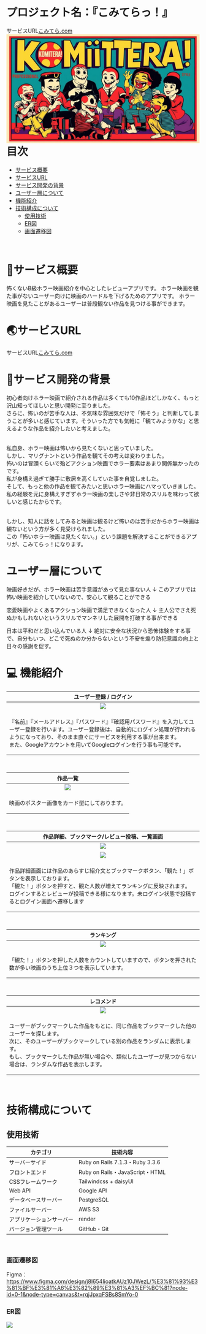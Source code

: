 # プロジェクト名：『こみてらっ！』

サービスURL[こみてら.com](https://xn--28jvb3dvb.com)
<img src="app/assets/images/komitera2.jpg" style="float: left; margin-right: 10px;">


# 目次
- [サービス概要](#サービス概要)
- [サービスURL](#サービスurl)
- [サービス開発の背景](#サービス開発の背景)
- [ユーザー層について](#ユーザー層について)
- [機能紹介](#機能紹介)
- [技術構成について](#技術構成について)
  - [使用技術](#使用技術)
  - [ER図](#er図)
  - [画面遷移図](#画面遷移図)<br>
<br>


# 👻サービス概要

怖くないB級ホラー映画紹介を中心としたレビューアプリです。
ホラー映画を観た事がないユーザー向けに映画のハードルを下げるためのアプリです。
ホラー映画を見たことがあるユーザーは普段観ない作品を見つける事ができます。


# 🌏サービスURL
サービスURL[こみてら.com](https://xn--28jvb3dvb.com)


# 👻サービス開発の背景

初心者向けホラー映画で紹介される作品は多くても10作品ほどしかなく、もっと沢山知ってほしいと思い開発に至りました。
<br>さらに、怖いのが苦手な人は、不気味な雰囲気だけで「怖そう」と判断してしまうことが多いと感じています。そういった方でも気軽に「観てみようかな」と思えるような作品を紹介したいと考えました。

<br>私自身、ホラー映画は怖いから見たくないと思っていました。
<br>しかし、マリグナントという作品を観てその考えは変わりました。
<br>怖いのは冒頭くらいで殆どアクション映画でホラー要素はあまり関係無かったのです。
<br>私が身構え過ぎて勝手に敷居を高くしていた事を自覚しました。
<br>そして、もっと他の作品を観てみたいと思いホラー映画にハマっていきました。
<br>私の経験を元に身構えすぎずホラー映画の楽しさや非日常のスリルを味わって欲しいと感じたからです。


<br>しかし、知人に話をしてみると映画は観るけど怖いのは苦手だからホラー映画は観ないという方が多く見受けられました。
<br>この「怖いホラー映画は見たくない。」という課題を解決することができるアプリが、こみてらっ！になります。


# ユーザー層について
映画好きだが、ホラー映画は苦手意識があって見た事ない人
↓
このアプリでは怖い映画を紹介していないので、安心して観ることができる

恋愛映画やよくあるアクション映画で満足できなくなった人
↓
主人公でさえ死ぬかもしれないというスリルでマンネリした展開を打破する事ができる

日本は平和だと思い込んでいる人
↓
絶対に安全な状況から恐怖体験をする事で、自分もいつ、どこで死ぬのか分からないという不安を煽り防犯意識の向上と日々の感謝を促す。


# 💻 機能紹介

| ユーザー登録 / ログイン |
| :---: | 
| ![](https://i.gyazo.com/bf4a98723b277bf14fa32e0efc259f62.png) |
| <p align="left">『名前』『メールアドレス』『パスワード』『確認用パスワード』を入力してユーザー登録を行います。ユーザー登録後は、自動的にログイン処理が行われるようになっており、そのまま直ぐにサービスを利用する事が出来ます。<br>また、Googleアカウントを用いてGoogleログインを行う事も可能です。</p> |
<br>

| 作品一覧 |
| :---: | 
| ![](https://i.gyazo.com/830868d3c22e31e1e7f1bbb8ce454eb8.jpg) |
| <p align="left">映画のポスター画像をカード型にしております。</p> |
<br>

| 作品詳細、ブックマーク/レビュー投稿、一覧画面 |
| :---: | 
| ![](https://i.gyazo.com/be211c6de16dd36c1fff248912f9a48c.jpg) |
| ![](https://i.gyazo.com/756f48b1b3c6e1a8ef7fd9a95ac628c6.png) |
| <p align="left">作品詳細画面には作品のあらすじ紹介文とブックマークボタン、「観た！」ボタンを表示しております。<br>「観た！」ボタンを押すと、観た人数が増えてランキングに反映されます。<br>ログインするとレビューが投稿できる様になります。未ログイン状態で投稿するとログイン画面へ遷移します</p> |
<br>

| ランキング |
| :---: | 
| ![](https://i.gyazo.com/1e6297cd21d8cc288f7ab701491a81b7.jpg) |
| <p align="left">「観た！」ボタンを押した人数をカウントしていますので、ボタンを押された数が多い映画のうち上位３つを表示しています。</p> |
<br>

| レコメンド |
| :---: | 
| ![](https://i.gyazo.com/a95def5097e28acf867174592e3f3ea9.jpg) |
| <p align="left">ユーザーがブックマークした作品をもとに、同じ作品をブックマークした他のユーザーを探します。<br>次に、そのユーザーがブックマークしている別の作品をランダムに表示します。<br>もし、ブックマークした作品が無い場合や、類似したユーザーが見つからない場合は、ランダムな作品を表示します。</p> |
<br>

# 技術構成について

## 使用技術
| カテゴリ | 技術内容 |
| --- | --- | 
| サーバーサイド | Ruby on Rails  7.1.3・Ruby 3.3.6 |
| フロントエンド | Ruby on Rails・JavaScript・HTML |
| CSSフレームワーク | Tailwindcss + daisyUI |
| Web API | Google API |
| データベースサーバー | PostgreSQL |
| ファイルサーバー | AWS S3 |
| アプリケーションサーバー | render |
| バージョン管理ツール | GitHub・Git  |
<br>


### 画面遷移図
Figma：https://www.figma.com/design/j8l654IioatkAUz10JWezL/%E3%81%93%E3%81%BF%E3%81%A6%E3%82%89%E3%81%A3%EF%BC%81?node-id=0-1&node-type=canvas&t=rqjJpxqFSBs8SmYo-0


### ER図
![](https://github.com/user-attachments/assets/07b1d74f-a51e-4508-8a85-d7f82542c13c)

